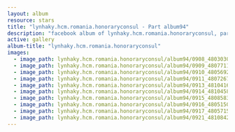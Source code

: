 ```yaml
---
layout: album
resource: stars
title: "lynhaky.hcm.romania.honoraryconsul - Part album94"
description: "facebook album of lynhaky.hcm.romania.honoraryconsul, part album94."
active: gallery
album-title: "lynhaky.hcm.romania.honoraryconsul"
images:
  - image_path: lynhaky.hcm.romania.honoraryconsul/album94/0908_480303054_1170890897728202_8673733690877088123_n.jpg
  - image_path: lynhaky.hcm.romania.honoraryconsul/album94/0909_480771119_1170890617728230_5679482632985462937_n.jpg
  - image_path: lynhaky.hcm.romania.honoraryconsul/album94/0910_480569203_1170890941061531_8747384300038636575_n.jpg
  - image_path: lynhaky.hcm.romania.honoraryconsul/album94/0911_480726713_1170890884394870_1334440181846743698_n.jpg
  - image_path: lynhaky.hcm.romania.honoraryconsul/album94/0913_481041623_1170890971061528_1001277050874865583_n.jpg
  - image_path: lynhaky.hcm.romania.honoraryconsul/album94/0914_481045805_1170890634394895_665077069902033515_n.jpg
  - image_path: lynhaky.hcm.romania.honoraryconsul/album94/0915_480858318_1170890877728204_2138942866530476324_n.jpg
  - image_path: lynhaky.hcm.romania.honoraryconsul/album94/0916_480515068_1170890594394899_5999545614788556034_n.jpg
  - image_path: lynhaky.hcm.romania.honoraryconsul/album94/0917_480571574_1170890874394871_6125381945797552108_n.jpg
  - image_path: lynhaky.hcm.romania.honoraryconsul/album94/0921_481084211_1170890961061529_1105940881063910155_n.jpg
---
```


